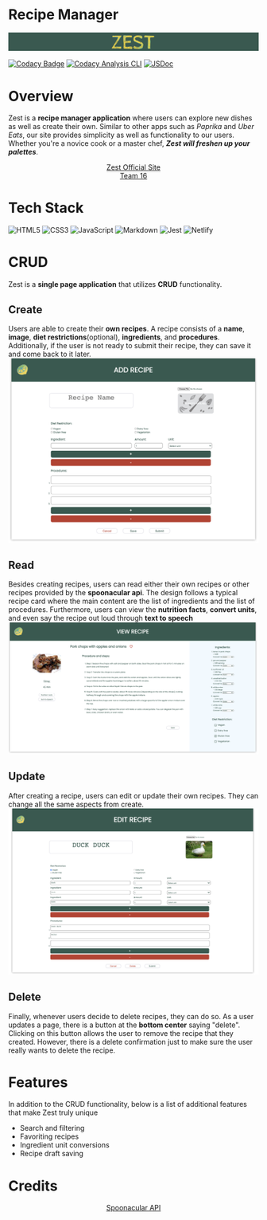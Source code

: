 # Recipe Manager

![Brand Name](./specs/readmeimages/logo.png)

[![Codacy Badge](https://api.codacy.com/project/badge/Grade/fae07a24378648a994a05d7f168bb36b)](https://app.codacy.com/gh/cse110-fa21-group16/cse110-fa21-group16?utm_source=github.com&utm_medium=referral&utm_content=cse110-fa21-group16/cse110-fa21-group16&utm_campaign=Badge_Grade_Settings)
[![Codacy Analysis CLI](https://github.com/cse110-fa21-group16/cse110-fa21-group16/actions/workflows/code_analysis.yml/badge.svg)](https://github.com/cse110-fa21-group16/cse110-fa21-group16/actions/workflows/code_analysis.yml)
[![JSDoc](https://github.com/cse110-fa21-group16/cse110-fa21-group16/actions/workflows/JSDoc.yml/badge.svg)](https://github.com/cse110-fa21-group16/cse110-fa21-group16/actions/workflows/JSDoc.yml)

# Overview 
Zest is a **recipe manager application** where users can explore new dishes as well as create their own. Similar to other apps such as *Paprika* and *Uber Eats*, our site provides simplicity as well as functionality to our users. Whether you're a novice cook or a master chef, ***Zest will freshen up your palettes***. 

<p align="center">
    <a href="https://unruffled-lichterman-185ae7.netlify.app/">Zest Official Site</a>
    <br>
    <a href="admin/team.md">Team 16</a>
</p>

# Tech Stack
![HTML5](https://img.shields.io/badge/html5-%23E34F26.svg?style=for-the-badge&logo=html5&logoColor=white)
![CSS3](https://img.shields.io/badge/css3-%231572B6.svg?style=for-the-badge&logo=css3&logoColor=white)
![JavaScript](https://img.shields.io/badge/javascript-%23323330.svg?style=for-the-badge&logo=javascript&logoColor=%23F7DF1E)
![Markdown](https://img.shields.io/badge/markdown-%23000000.svg?style=for-the-badge&logo=markdown&logoColor=white)
![Jest](https://img.shields.io/badge/-jest-%23C21325?style=for-the-badge&logo=jest&logoColor=white)
![Netlify](https://img.shields.io/badge/netlify-%23000000.svg?style=for-the-badge&logo=netlify&logoColor=#00C7B7)

# CRUD 
Zest is a **single page application** that utilizes **CRUD** functionality. 

## Create 
Users are able to create their **own recipes**. A recipe consists of a **name**, **image**, **diet restrictions**(optional), **ingredients**, and **procedures**. 
Additionally, if the user is not ready to submit their recipe, they can save it and come back to it later. 
![Create Recipe](./specs/readmeimages/createrecipe.png)

## Read
Besides creating recipes, users can read either their own recipes or other recipes provided by the **spoonacular api**. The design follows a typical recipe card where the main content are the list of ingredients and the list of procedures. Furthermore, users can view the **nutrition facts**, **convert units**, and even say the recipe out loud through **text to speech**
![Read Recipe](./specs/readmeimages/readrecipe.png)

## Update 
After creating a recipe, users can edit or update their own recipes. They can change all the same aspects from create. 
![Update Recipe](./specs/readmeimages/updaterecipe.png)

## Delete
Finally, whenever users decide to delete recipes, they can do so. As a user updates a page, there is a button at the **bottom center** saying "delete". Clicking on this button allows the user to remove the recipe that they created. However, there is a delete confirmation just to make sure the user really wants to delete the recipe.

# Features
In addition to the CRUD functionality, below is a list of additional features that make Zest truly unique 
- Search and filtering
- Favoriting recipes
- Ingredient unit conversions 
- Recipe draft saving

# Credits 
<p align="center">
    <a href="https://spoonacular.com/food-api">Spoonacular API</a>
</a>
